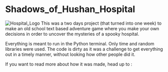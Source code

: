 # Shadows_of_Hushan_Hospital
![Hospital_Logo](https://github.com/PuddingNight/Shadows_of_Hushan_Hospital/blob/master/hospital2.png=250x250)
This was a two days project (that turned into one week) to make an old school text based adventure game where you make your own decisions in order to uncover the mysteries of a spooky hospital.

Everything is meant to run in the Python terminal. Only time and random libraries were used. The code is dirty as it was a challenge to get everything out in a timely manner, without looking how other people did it.

If you want to read more about how it was made, head up to :
